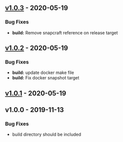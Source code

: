 <a name="v1.0.3"></a>
## [v1.0.3] - 2020-05-19
### Bug Fixes
- **build:** Remove snapcraft reference on release target

<a name="v1.0.2"></a>
## [v1.0.2] - 2020-05-19
### Bug Fixes
- **build:** update docker make file
- **build:** Fix docker snapshot target

<a name="v1.0.1"></a>
## [v1.0.1] - 2020-05-19
<a name="v1.0.0"></a>
## v1.0.0 - 2019-11-13
### Bug Fixes
- build directory should be included

[Unreleased]: https://github.com/newrelic/nri-network-telemetry/compare/v1.0.3...HEAD
[v1.0.3]: https://github.com/newrelic/nri-network-telemetry/compare/v1.0.2...v1.0.3
[v1.0.2]: https://github.com/newrelic/nri-network-telemetry/compare/v1.0.1...v1.0.2
[v1.0.1]: https://github.com/newrelic/nri-network-telemetry/compare/v1.0.0...v1.0.1
